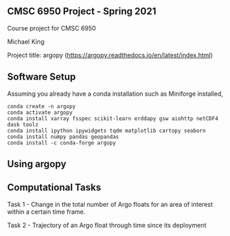 ## CMSC 6950 Project - Spring 2021

Course project for CMSC 6950

Michael King

Project title: argopy (https://argopy.readthedocs.io/en/latest/index.html)

## Software Setup

Assuming you already have a conda installation such as Miniforge installed,


    conda create -n argopy
    conda activate argopy
    conda install xarray fsspec scikit-learn erddapy gsw aiohttp netCDF4 dask toolz
    conda install ipython ipywidgets tqdm matplotlib cartopy seaborn
    conda install numpy pandas geopandas
    conda install -c conda-forge argopy

## Using argopy



## Computational Tasks

Task 1 - Change in the total number of Argo floats for an area of interest within a certain time frame.

Task 2 - Trajectory of an Argo float through time since its deployment

